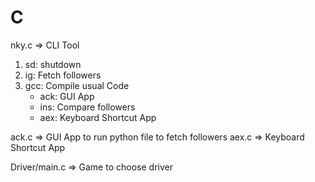 # C

nky.c => CLI Tool
1. sd: shutdown
2. ig: Fetch followers
3. gcc: Compile usual Code
   - ack: GUI App
   - ins: Compare followers
   - aex: Keyboard Shortcut App

ack.c => GUI App to run python file to fetch followers
aex.c => Keyboard Shortcut App

Driver/main.c => Game to choose driver
